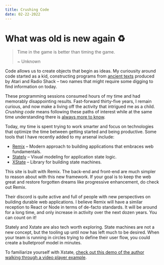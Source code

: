 ```yaml
---
title: Crushing Code
date: 02-22-2022
---
```


# What was old is new again ♻️

> Time in the game is better than timing the game.
>
> ~ Unknown

Code allows us to create objects that begin as ideas. My curiousity around code started as a kid, constructing programs from [ancient texts](http://www.atarimania.com/documents-atari-400-800-xl-xe-manuals_2_8.html) produced by Atari and Radio Shack – two names that might require some digging to find information on today. 

These programming sessions consumed hours of my time and had memorably disappointing results. Fast-forward thirty-five years, I remain curious, and now make a living off the activity that intrigued me as a child. _Crushing code_ means following these paths of interest while at the same time understanding there is [always more to know](https://en.wikipedia.org/wiki/Dunning%E2%80%93Kruger_effect).

Today, my time is spent trying to work smarter and focus on technologies that optimize the time between getting started and being productive. Some tools that I have recently added to my arsenal include:

- [Remix](https://remix.run/) – Modern approach to building applications that embraces web fundamentals. 
- [Stately](https://stately.ai/) – Visual modeling for application state logic. 
- [XState](https://xstate.js.org/docs/) – Library for building state machines.

This site is built with Remix. The back-end and front-end are much simpler to reason about with this new framework. If your goal is to keep the web great and restore forgotten dreams like progressive enhancement, do check out Remix.

Their discord is quite active and full of people with new perspectives on building durable web applications. I believe Remix will have a similar reception to React or Node in terms of de-facto standards. It will be around for a long time, and only increase in activity over the next dozen years. You can count on it!

Stately and Xstate are also tech worth exploring. State machines are not a new
concept, but the tooling up until now has left much to be desired. When your
team is running in circles trying to define their user flow, you could create a bulletproof model in minutes.

To familiarize yourself with Xstate, [check out this demo of the author walking through a video player example](https://www.crowdcast.io/e/modeling-application/1).
